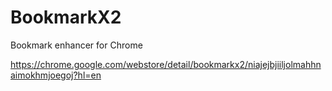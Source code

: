 # BookmarkX2
Bookmark enhancer for Chrome

https://chrome.google.com/webstore/detail/bookmarkx2/niajejbjiiljolmahhnaimokhmjoegoj?hl=en
